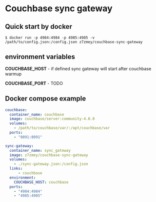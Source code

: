 # Couchbase sync gateway
## Quick start by docker

```
$ docker run -p 4984:4984 -p 4985:4985 -v /path/to/config.json:/config.json z7zmey/couchbase-sync-gateway
```

## environment variables
**COUCHBASE_HOST** - if defined sync gateway will start after couchbase warmup

**COUCHBASE_PORT** - TODO

## Docker compose example

```YAML
couchbase:
  container_name: couchbase
  image: couchbase/server:community-4.0.0
  volumes:
    - /path/to/couchbase/var/:/opt/couchbase/var
  ports:
    - "8091:8091"

sync-gateway:
  container_name: sync_gateway
  image: z7zmey/couchbase-sync-gateway
  volumes:
    - ./sync-gateway.json:/config.json
  links:
      - couchbase
  environment:
    COUCHBASE_HOST: couchbase
  ports:
    - "4984:4984"
    - "4985:4985"
```
